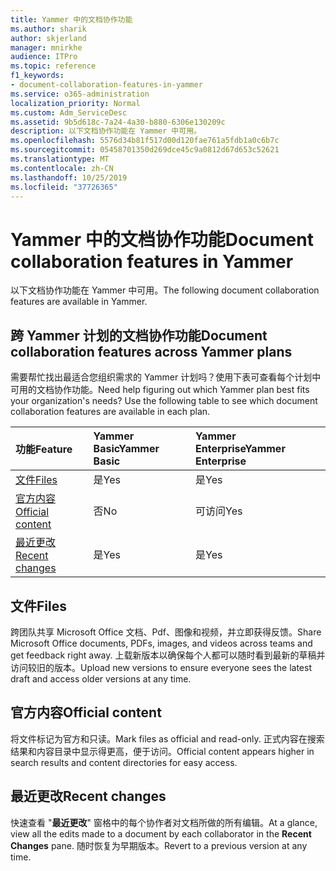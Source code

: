 ```yaml
---
title: Yammer 中的文档协作功能
ms.author: sharik
author: skjerland
manager: mnirkhe
audience: ITPro
ms.topic: reference
f1_keywords:
- document-collaboration-features-in-yammer
ms.service: o365-administration
localization_priority: Normal
ms.custom: Adm_ServiceDesc
ms.assetid: 9b5d618c-7a24-4a30-b880-6306e130209c
description: 以下文档协作功能在 Yammer 中可用。
ms.openlocfilehash: 5576d34b81f517d00d120fae761a5fdb1a0c6b7c
ms.sourcegitcommit: 05458701350d269dce45c9a0812d67d653c52621
ms.translationtype: MT
ms.contentlocale: zh-CN
ms.lasthandoff: 10/25/2019
ms.locfileid: "37726365"
---
```

# <a name="document-collaboration-features-in-yammer"></a><span data-ttu-id="4c5b3-103">Yammer 中的文档协作功能</span><span class="sxs-lookup"><span data-stu-id="4c5b3-103">Document collaboration features in Yammer</span></span>

<span data-ttu-id="4c5b3-104">以下文档协作功能在 Yammer 中可用。</span><span class="sxs-lookup"><span data-stu-id="4c5b3-104">The following document collaboration features are available in Yammer.</span></span>
  
## <a name="document-collaboration-features-across-yammer-plans"></a><span data-ttu-id="4c5b3-105">跨 Yammer 计划的文档协作功能</span><span class="sxs-lookup"><span data-stu-id="4c5b3-105">Document collaboration features across Yammer plans</span></span>

<span data-ttu-id="4c5b3-p101">需要帮忙找出最适合您组织需求的 Yammer 计划吗？使用下表可查看每个计划中可用的文档协作功能。</span><span class="sxs-lookup"><span data-stu-id="4c5b3-p101">Need help figuring out which Yammer plan best fits your organization's needs? Use the following table to see which document collaboration features are available in each plan.</span></span>
  
|<span data-ttu-id="4c5b3-108">**功能**</span><span class="sxs-lookup"><span data-stu-id="4c5b3-108">**Feature**</span></span>|<span data-ttu-id="4c5b3-109">**Yammer Basic**</span><span class="sxs-lookup"><span data-stu-id="4c5b3-109">**Yammer Basic**</span></span>|<span data-ttu-id="4c5b3-110">**Yammer Enterprise**</span><span class="sxs-lookup"><span data-stu-id="4c5b3-110">**Yammer Enterprise**</span></span>|
|:-----|:-----|:-----|
|[<span data-ttu-id="4c5b3-111">文件</span><span class="sxs-lookup"><span data-stu-id="4c5b3-111">Files</span></span>](document-collaboration-features-in-yammer.md#files) <br/> |<span data-ttu-id="4c5b3-112">是</span><span class="sxs-lookup"><span data-stu-id="4c5b3-112">Yes</span></span>  <br/> |<span data-ttu-id="4c5b3-113">是</span><span class="sxs-lookup"><span data-stu-id="4c5b3-113">Yes</span></span>  <br/> |
|[<span data-ttu-id="4c5b3-114">官方内容</span><span class="sxs-lookup"><span data-stu-id="4c5b3-114">Official content</span></span>](document-collaboration-features-in-yammer.md#official-content) <br/> |<span data-ttu-id="4c5b3-115">否</span><span class="sxs-lookup"><span data-stu-id="4c5b3-115">No</span></span>  <br/> |<span data-ttu-id="4c5b3-116">可访问</span><span class="sxs-lookup"><span data-stu-id="4c5b3-116">Yes</span></span>  <br/> |
|[<span data-ttu-id="4c5b3-117">最近更改</span><span class="sxs-lookup"><span data-stu-id="4c5b3-117">Recent changes</span></span>](document-collaboration-features-in-yammer.md#recent-changes) <br/> |<span data-ttu-id="4c5b3-118">是</span><span class="sxs-lookup"><span data-stu-id="4c5b3-118">Yes</span></span>  <br/> |<span data-ttu-id="4c5b3-119">是</span><span class="sxs-lookup"><span data-stu-id="4c5b3-119">Yes</span></span>  <br/> |

## <a name="files"></a><span data-ttu-id="4c5b3-120">文件</span><span class="sxs-lookup"><span data-stu-id="4c5b3-120">Files</span></span>

<span data-ttu-id="4c5b3-121">跨团队共享 Microsoft Office 文档、Pdf、图像和视频，并立即获得反馈。</span><span class="sxs-lookup"><span data-stu-id="4c5b3-121">Share Microsoft Office documents, PDFs, images, and videos across teams and get feedback right away.</span></span> <span data-ttu-id="4c5b3-122">上载新版本以确保每个人都可以随时看到最新的草稿并访问较旧的版本。</span><span class="sxs-lookup"><span data-stu-id="4c5b3-122">Upload new versions to ensure everyone sees the latest draft and access older versions at any time.</span></span>
  
## <a name="official-content"></a><span data-ttu-id="4c5b3-123">官方内容</span><span class="sxs-lookup"><span data-stu-id="4c5b3-123">Official content</span></span>

<span data-ttu-id="4c5b3-124">将文件标记为官方和只读。</span><span class="sxs-lookup"><span data-stu-id="4c5b3-124">Mark files as official and read-only.</span></span> <span data-ttu-id="4c5b3-125">正式内容在搜索结果和内容目录中显示得更高，便于访问。</span><span class="sxs-lookup"><span data-stu-id="4c5b3-125">Official content appears higher in search results and content directories for easy access.</span></span>

## <a name="recent-changes"></a><span data-ttu-id="4c5b3-126">最近更改</span><span class="sxs-lookup"><span data-stu-id="4c5b3-126">Recent changes</span></span>

<span data-ttu-id="4c5b3-127">快速查看 "**最近更改**" 窗格中的每个协作者对文档所做的所有编辑。</span><span class="sxs-lookup"><span data-stu-id="4c5b3-127">At a glance, view all the edits made to a document by each collaborator in the **Recent Changes** pane.</span></span> <span data-ttu-id="4c5b3-128">随时恢复为早期版本。</span><span class="sxs-lookup"><span data-stu-id="4c5b3-128">Revert to a previous version at any time.</span></span>
  